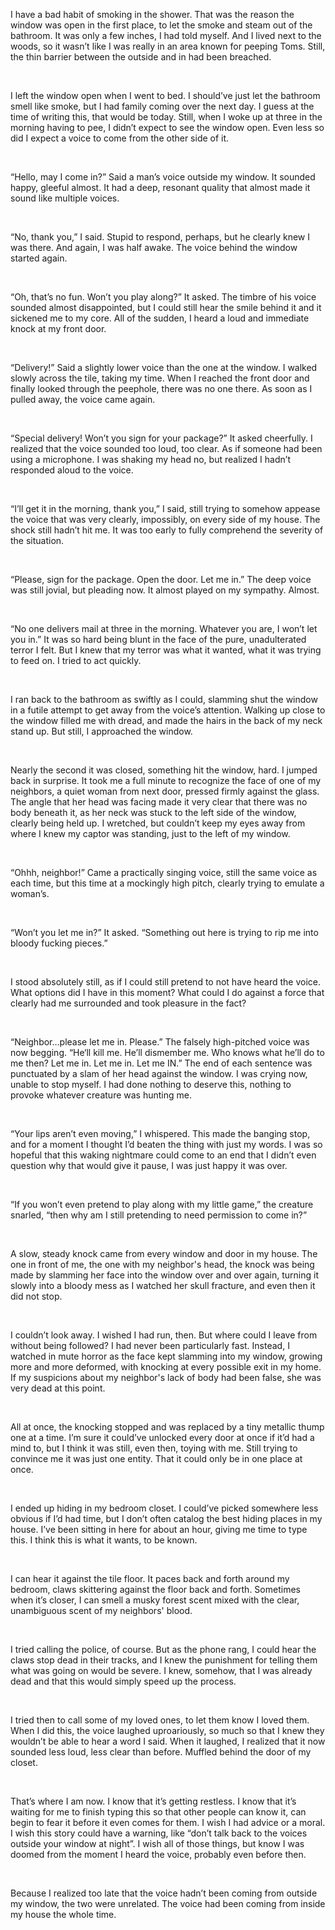 I have a bad habit of smoking in the shower. That was the reason the window was open in the first place, to let the smoke and steam out of the bathroom. It was only a few inches, I had told myself. And I lived next to the woods, so it wasn’t like I was really in an area known for peeping Toms. Still, the thin barrier between the outside and in had been breached. 

&#x200B;

I left the window open when I went to bed. I should’ve just let the bathroom smell like smoke, but I had family coming over the next day. I guess at the time of writing this, that would be today. Still, when I woke up at three in the morning having to pee, I didn’t expect to see the window open. Even less so did I expect a voice to come from the other side of it. 

&#x200B;

“Hello, may I come in?” Said a man’s voice outside my window. It sounded happy, gleeful almost. It had a deep, resonant quality that almost made it sound like multiple voices. 

&#x200B;

“No, thank you,” I said. Stupid to respond, perhaps, but he clearly knew I was there. And again, I was half awake. The voice behind the window started again. 

&#x200B;

“Oh, that’s no fun. Won’t you play along?” It asked. The timbre of his voice sounded almost disappointed, but I could still hear the smile behind it and it sickened me to my core. All of the sudden, I heard a loud and immediate knock at my front door. 

&#x200B;

“Delivery!” Said a slightly lower voice than the one at the window. I walked slowly across the tile, taking my time. When I reached the front door and finally looked through the peephole, there was no one there. As soon as I pulled away, the voice came again.

&#x200B;

“Special delivery! Won’t you sign for your package?” It asked cheerfully. I realized that the voice sounded too loud, too clear. As if someone had been using a microphone. I was shaking my head no, but realized I hadn’t responded aloud to the voice. 

&#x200B;

“I’ll get it in the morning, thank you,” I said, still trying to somehow appease the voice that was very clearly, impossibly, on every side of my house. The shock still hadn’t hit me. It was too early to fully comprehend the severity of the situation. 

&#x200B;

“Please, sign for the package. Open the door. Let me in.” The deep voice was still jovial, but pleading now. It almost played on my sympathy. Almost. 

&#x200B;

“No one delivers mail at three in the morning. Whatever you are, I won’t let you in.” It was so hard being blunt in the face of the pure, unadulterated terror I felt. But I knew that my terror was what it wanted, what it was trying to feed on. I tried to act quickly. 

&#x200B;

I ran back to the bathroom as swiftly as I could, slamming shut the window in a futile attempt to get away from the voice’s attention. Walking up close to the window filled me with dread, and made the hairs in the back of my neck stand up. But still, I approached the window. 

&#x200B;

Nearly the second it was closed, something hit the window, hard. I jumped back in surprise. It took me a full minute to recognize the face of one of my neighbors, a quiet woman from next door, pressed firmly against the glass. The angle that her head was facing made it very clear that there was no body beneath it, as her neck was stuck to the left side of the window, clearly being held up. I wretched, but couldn’t keep my eyes away from where I knew my captor was standing, just to the left of my window. 

&#x200B;

“Ohhh, neighbor!” Came a practically singing voice, still the same voice as each time, but this time at a mockingly high pitch, clearly trying to emulate a woman’s.

&#x200B;

“Won’t you let me in?” It asked. “Something out here is trying to rip me into bloody fucking pieces.” 

&#x200B;

I stood absolutely still, as if I could still pretend to not have heard the voice. What options did I have in this moment? What could I do against a force that clearly had me surrounded and took pleasure in the fact?

&#x200B;

“Neighbor…please let me in. Please.” The falsely high-pitched voice was now begging. “He‘ll kill me. He’ll dismember me. Who knows what he’ll do to me then? Let me in. Let me in. Let me IN.” The end of each sentence was punctuated by a slam of her head against the window. I was crying now, unable to stop myself. I had done nothing to deserve this, nothing to provoke whatever creature was hunting me. 

&#x200B;

“Your lips aren’t even moving,” I whispered. This made the banging stop, and for a moment I thought I’d beaten the thing with just my words. I was so hopeful that this waking nightmare could come to an end that I didn’t even question why that would give it pause, I was just happy it was over.

&#x200B;

“If you won’t even pretend to play along with my little game,” the creature snarled, “then why am I still pretending to need permission to come in?” 

&#x200B;

A slow, steady knock came from every window and door in my house. The one in front of me, the one with my neighbor's head, the knock was being made by slamming her face into the window over and over again, turning it slowly into a bloody mess as I watched her skull fracture, and even then it did not stop. 

&#x200B;

I couldn’t look away. I wished I had run, then. But where could I leave from without being followed? I had never been particularly fast. Instead, I watched in mute horror as the face kept slamming into my window, growing more and more deformed, with knocking at every possible exit in my home. If my suspicions about my neighbor's lack of body had been false, she was very dead at this point. 

&#x200B;

All at once, the knocking stopped and was replaced by a tiny metallic thump one at a time. I’m sure it could’ve unlocked every door at once if it’d had a mind to, but I think it was still, even then, toying with me. Still trying to convince me it was just one entity. That it could only be in one place at once. 

&#x200B;

I ended up hiding in my bedroom closet. I could’ve picked somewhere less obvious if I’d had time, but I don’t often catalog the best hiding places in my house. I’ve been sitting in here for about an hour, giving me time to type this. I think this is what it wants, to be known. 

&#x200B;

I can hear it against the tile floor. It paces back and forth around my bedroom, claws skittering against the floor back and forth. Sometimes when it’s closer, I can smell a musky forest scent mixed with the clear, unambiguous scent of my neighbors' blood.  

&#x200B;

I tried calling the police, of course. But as the phone rang, I could hear the claws stop dead in their tracks, and I knew the punishment for telling them what was going on would be severe. I knew, somehow, that I was already dead and that this would simply speed up the process. 

&#x200B;

I tried then to call some of my loved ones, to let them know I loved them. When I did this, the voice laughed uproariously, so much so that I knew they wouldn’t be able to hear a word I said. When it laughed, I realized that it now sounded less loud, less clear than before. Muffled behind the door of my closet. 

&#x200B;

That’s where I am now. I know that it’s getting restless. I know that it’s waiting for me to finish typing this so that other people can know it, can begin to fear it before it even comes for them. I wish I had advice or a moral. I wish this story could have a warning, like “don’t talk back to the voices outside your window at night”. I wish all of those things, but know I was doomed from the moment I heard the voice, probably even before then. 

&#x200B;

Because I realized too late that the voice hadn’t been coming from outside my window, the two were unrelated. The voice had been coming from inside my house the whole time.